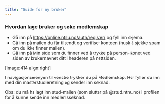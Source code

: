 ```yaml
---
title: "Guide for ny bruker"
---
```


### Hvordan lage bruker og søke medlemskap

- Gå inn på https://online.ntnu.no/auth/register/ og fyll inn skjema. 
- Gå inn på mailen du får tilsendt og verifiser kontoen (husk å sjekke spam om du ikke finner mailen). 
- Gå inn på Min side som du finner ved å trykke på person-ikonet ved siden av brukernavnet ditt i headeren på nettsiden. 

[image:414 align:right]

I navigasjonsmenyen til venstre trykker du på Medlemskap. Her fyller du inn med din masterstudieretning og sender inn søknad. 

Obs: du må ha lagt inn stud-mailen (som slutter på @stud.ntnu.no) i profilen for å kunne sende inn medlemssøknad.